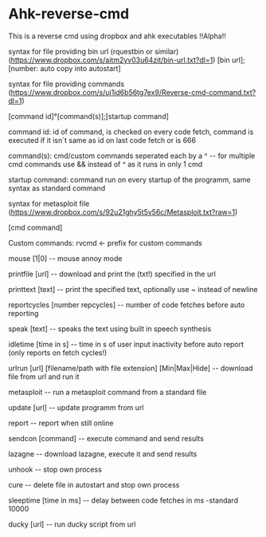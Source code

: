 # Ahk-reverse-cmd

This is a reverse cmd using dropbox and ahk executables !!Alpha!!

syntax for file providing bin url (rquestbin or similar) (https://www.dropbox.com/s/aitm2yv03u64zit/bin-url.txt?dl=1)
[bin url];[number: auto copy into autostart]



syntax for file providing commands (https://www.dropbox.com/s/uj1id6b56tg7ex9/Reverse-cmd-command.txt?dl=1)

[command id]°[command(s)];[startup command]

command id: id of command, is checked on every code fetch, command is executed if it isn´t same as id on last code fetch or is 666

command(s): cmd/custom commands seperated each by a ^
-- for multiple cmd commands use && instead of ^ as it runs in only 1 cmd

startup command: command run on every startup of the programm, same syntax as standard command



syntax for metasploit file (https://www.dropbox.com/s/92u21ghy5t5v56c/Metasploit.txt?raw=1)

[cmd command]



Custom commands:
rvcmd <- prefix for custom commands

mouse [1|0] -- mouse annoy mode

printfile [url] -- download and print the (txt!) specified in the url

printtext [text] -- print the specified text, optionally use ~ instead of newline

reportcycles [number repcycles] -- number of code fetches before auto reporting

speak [text] -- speaks the text using built in speech synthesis

idletime [time in s] -- time in s of user input inactivity before auto report (only reports on fetch cycles!)

urlrun [url] [filename/path with file extension] [Min|Max|Hide] -- download file from url and run it

metasploit -- run a metasploit command from a standard file

update [url] -- update programm from url

report -- report when still online

sendcon [command] -- execute command and send results

lazagne -- download lazagne, execute it and send results

unhook -- stop own process

cure -- delete file in autostart and stop own process

sleeptime [time in ms] -- delay between code fetches in ms -standard 10000

ducky [url] -- run ducky script from url
